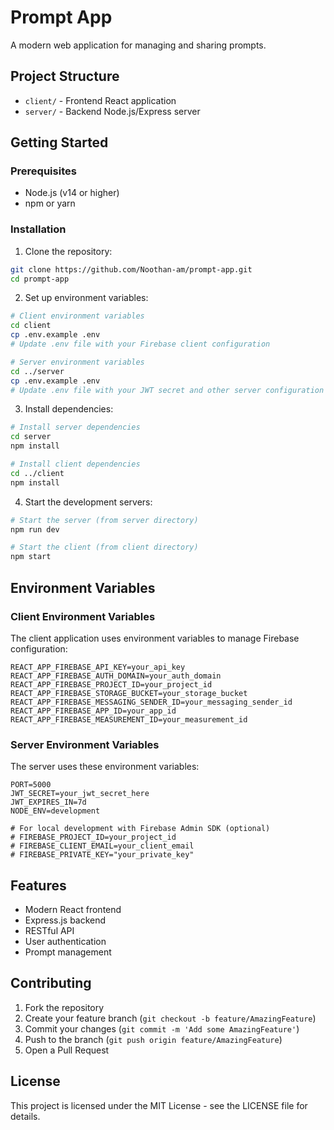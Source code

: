 # Prompt App

A modern web application for managing and sharing prompts.

## Project Structure

- `client/` - Frontend React application
- `server/` - Backend Node.js/Express server

## Getting Started

### Prerequisites

- Node.js (v14 or higher)
- npm or yarn

### Installation

1. Clone the repository:

```bash
git clone https://github.com/Noothan-am/prompt-app.git
cd prompt-app
```

2. Set up environment variables:

```bash
# Client environment variables
cd client
cp .env.example .env
# Update .env file with your Firebase client configuration

# Server environment variables
cd ../server
cp .env.example .env
# Update .env file with your JWT secret and other server configuration
```

3. Install dependencies:

```bash
# Install server dependencies
cd server
npm install

# Install client dependencies
cd ../client
npm install
```

4. Start the development servers:

```bash
# Start the server (from server directory)
npm run dev

# Start the client (from client directory)
npm start
```

## Environment Variables

### Client Environment Variables

The client application uses environment variables to manage Firebase configuration:

```
REACT_APP_FIREBASE_API_KEY=your_api_key
REACT_APP_FIREBASE_AUTH_DOMAIN=your_auth_domain
REACT_APP_FIREBASE_PROJECT_ID=your_project_id
REACT_APP_FIREBASE_STORAGE_BUCKET=your_storage_bucket
REACT_APP_FIREBASE_MESSAGING_SENDER_ID=your_messaging_sender_id
REACT_APP_FIREBASE_APP_ID=your_app_id
REACT_APP_FIREBASE_MEASUREMENT_ID=your_measurement_id
```

### Server Environment Variables

The server uses these environment variables:

```
PORT=5000
JWT_SECRET=your_jwt_secret_here
JWT_EXPIRES_IN=7d
NODE_ENV=development

# For local development with Firebase Admin SDK (optional)
# FIREBASE_PROJECT_ID=your_project_id
# FIREBASE_CLIENT_EMAIL=your_client_email
# FIREBASE_PRIVATE_KEY="your_private_key"
```

## Features

- Modern React frontend
- Express.js backend
- RESTful API
- User authentication
- Prompt management

## Contributing

1. Fork the repository
2. Create your feature branch (`git checkout -b feature/AmazingFeature`)
3. Commit your changes (`git commit -m 'Add some AmazingFeature'`)
4. Push to the branch (`git push origin feature/AmazingFeature`)
5. Open a Pull Request

## License

This project is licensed under the MIT License - see the LICENSE file for details.
